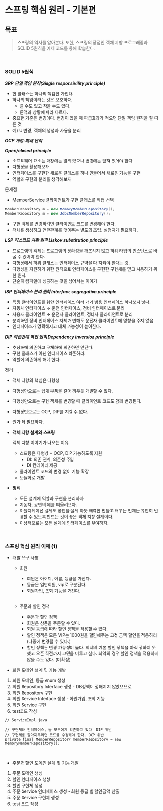 # 스프링 핵심 원리 - 기본편

## 목표

> 스프링의 역사를 알아본다. 또한, 스프링의 장점인 객체 지향 프로그래밍과 SOLID 5원칙을 예제 코드를 통해 학습한다.

<br>

### SOLID 5원칙

***SRP 단일 책임 원칙(Single responsivility principle)***

- 한 클래스는 하나의 책임만 가진다.
- 하나의 책임이라는 것은 모호하다.
    - 클 수도 있고 작을 수도 있다.
    - 문맥과 상황에 따라 다르다.
- 중요한 기준은 변경이다. 변경이 있을 때 파급효과가 적으면 단일 책임 원칙을 잘 따른 것
- 예) UI변경, 객체의 생성과 사용을 분리
    
    

***OCP 개방-폐쇄 원칙***

***Open/closed principle***

- 소프트웨어 요소는 확장에는 열려 있으나 변경에는 닫혀 있어야 한다.
- 다형성을 활용해보자
- 인터페이스를 구현한 새로운 클래스를 하나 만들어서 새로운 기능을 구현
- 역할과 구현의 분리를 생각해보자

문제점

- MemberService 클라이언트가 구현 클래스를 직접 선택

```java
MemberRepository m = new MemoryMemberRepository();
MemberRepository m = new JdbcMemberRepository();
```

- 구현 객체를 변경하려면 클라이언트 코드를 변경해야 한다.
- 객체를 생성하고 연관관계를 맺어주는 별도의 조립, 설정자가 필요하다.

***LSP 리스코프 치환 원칙 Liskov substitution principle***

- 프로그램의 객체는 프로그램의 정확성을 깨뜨리지 않고 하위 타입의 인스턴스로 바꿀 수 있어야 한다.
- 다형성에서 하위 클래스는 인터페이스 규약을 다 지켜야 한다는 것.
- 다형성을 지원하기 위한 원칙으로 인터페이스를 구현한 구현체를 믿고 사용하기 위한 원칙.
- 단순히 컴파일에 성공하는 것을 넘어서는 이야기

***ISP 인터페이스 분리 원칙 Interface segregation principle***

- 특정 클라이언트를 위한 인터페이스 여러 개가 범용 인터페이스 하나보다 낫다.
- 자동차 인터페이스 → 운전 인터페이스, 정비 인터페이스로 분리
- 사용자 클라이언트 → 운전자 클라이언트, 정비사 클라이언트로 분리
- 분리하면 정비 인터페이스 자체가 변해도 운전자 클라이언트에 영향을 주지 않음
- 인터페이스가 명확해지고 대체 가능성이 높아진다.

***DIP 의존관계 역전 원칙 Dependency inversion principle*** 

- 추상화에 의존하고 구체화에 의존하면 안된다.
- 구현 클래스가 아닌 인터페이스 의존하라.
- 역할에 의존하게 해야 한다.

정리

- 객체 지향의 핵심은 다형성
- 다형성만으로는 쉽게 부품을 갈아 끼우듯 개발할 수 없다.
- 다형성만으로는 구현 객체를 변경할 때 클라이언트 코드도 함께 변경된다.
- 다형성만으로는 OCP, DIP를 지킬 수 없다.
- 뭔가 더 필요하다.
- **객체 지향 설계와 스프링**
    
    객체 지향 이야기가 나오는 이유
    
    - 스프링은 다형성 + OCP, DIP 가능하도록 지원
        - DI: 의존 관계, 의존성 주입
        - DI 컨테이너 제공
    - 클라이언트 코드의 변경 없이 기능 확장
    - 모듈화로 개발
 
- **정리**
    - 모든 설계에 역할과 구현을 분리하자
    - 자동차, 공연의 예를 떠올려보자.
    - 어플리케이션 설계도 공연을 설계 하듯 배역만 만들고 배우는 언제는 유연히 변경할 수 있도록 만드는 것이 좋은 객체 지향 설계이다.
    - 이상적으로는 모든 설계에 인터페이스를 부여하자.

<br>

### 스프링 핵심 원리 이해 (1)
- 개발 요구 사항
  - 회원
    - 회원은 아이디, 이름, 등급을 가진다.
    - 등급은 일반회원, vip로 구분된다.
    - 회원가입, 조회 기능을 가진다.
  
    <br>

  - 주문과 할인 정책
    - 주문과 할인 정책
    - 회원은 상품을 주문할 수 있다.
    - 회원 등급에 따라 할인 정책을 적용할 수 있다.
    - 할인 정책은 모든 VIP는 1000원을 할인해주는 고정 금액 할인을 적용하라 (나중에 변경될 수 있다.)
    - 할인 정책은 변경 가능성이 높다. 회사의 기본 할인 정책을 아직 정하지 못했고 오픈 직전까지 고민을 미루고 싶다. 최악의 경우 할인 정책을 적용하지 않을 수도 있다. (미확정)


- 회원 도메인 설계 및 기능 개발
1. 회원 도메인, 등급 enum 생성
2. 회원 Repository Interface 생성 - DB정책이 정해지지 않았으므로
3. 회원 Repository 구현
4. 회원 Service Interface 생성 - 회원가입, 조회 기능
5. 회원 Service 구현
6. test코드 작성

```agsl
// ServiceImpl.java

// 구현체와 인터페이스, 둘 모두에게 의존하고 있다. DIP 위반
// 구현체를 갈아끼우려면 코드를 수정해야 한다. OCP 위반
private final MemberRepository memberRepository = new MemoryMemberRepository();
```

<br>

- 주문과 할인 도메인 설계 및 기능 개발

1. 주문 도메인 생성
2. 할인 인터페이스 생성
3. 할인 구현체 생성
4. 주문 Service 인터페이스 생성 - 회원 등급 별 할인금액 산출
5. 주문 Service 구현체 생성
6. test 코드 작성
